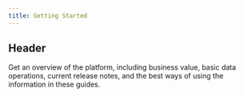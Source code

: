 ```yaml
---
title: Getting Started
---
```

## Header
Get an overview of the platform, including business value, basic data operations, current release notes, and the best ways of using the information in these guides.
